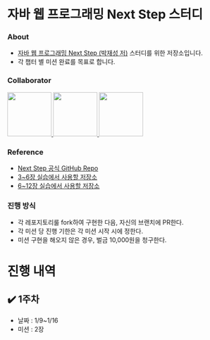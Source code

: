 # 자바 웹 프로그래밍 Next Step 스터디

### About

- [자바 웹 프로그래밍 Next Step (박재성 저)](http://www.yes24.com/Product/Goods/31869154) 스터디를 위한 저장소입니다.
- 각 챕터 별 미션 완료를 목표로 합니다.

### Collaborator

<p>
<a href="https://github.com/ng-lee">
  <img src="https://github.com/ng-lee.png" width="100">
</a>
<a href="https://github.com/choigwanho">
  <img src="https://github.com/choigwanho.png" width="100">
</a>
<a href="https://github.com/SeungJun">
  <img src="https://github.com/SeungJun.png" width="100">
</a>
</p>

### Reference

- [Next Step 공식 GitHub Repo](https://github.com/slipp/jwp-book)
- [3~6장 실습에서 사용할 저장소](https://github.com/slipp/web-application-server)
- [6~12장 실습에서 사용할 저장소](https://github.com/slipp/jwp-basic)


### 진행 방식

- 각 레포지토리룰 fork하여 구현한 다음, 자신의 브랜치에 PR한다.
- 각 미션 당 진행 기한은 각 미션 시작 시에 정한다.
- 미션 구현을 해오지 않은 경우, 벌금 10,000원을 청구한다.

# 진행 내역

## ✔️ 1주차
  - 날짜 : 1/9~1/16
  - 미션 : 2장
